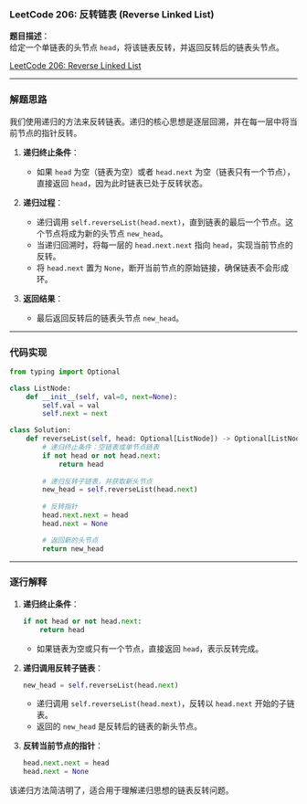 ### LeetCode 206: 反转链表 (Reverse Linked List)

**题目描述**：  
给定一个单链表的头节点 `head`，将该链表反转，并返回反转后的链表头节点。

[LeetCode 206: Reverse Linked List](https://leetcode.com/problems/reverse-linked-list/)

---

### 解题思路

我们使用递归的方法来反转链表。递归的核心思想是逐层回溯，并在每一层中将当前节点的指针反转。

1. **递归终止条件**：
   - 如果 `head` 为空（链表为空）或者 `head.next` 为空（链表只有一个节点），直接返回 `head`，因为此时链表已处于反转状态。

2. **递归过程**：
   - 递归调用 `self.reverseList(head.next)`，直到链表的最后一个节点。这个节点将成为新的头节点 `new_head`。
   - 当递归回溯时，将每一层的 `head.next.next` 指向 `head`，实现当前节点的反转。
   - 将 `head.next` 置为 `None`，断开当前节点的原始链接，确保链表不会形成环。

3. **返回结果**：  
   - 最后返回反转后的链表头节点 `new_head`。

---

### 代码实现

```python
from typing import Optional

class ListNode:
    def __init__(self, val=0, next=None):
        self.val = val
        self.next = next

class Solution:
    def reverseList(self, head: Optional[ListNode]) -> Optional[ListNode]:
        # 递归终止条件：空链表或单节点链表
        if not head or not head.next:
            return head
        
        # 递归反转子链表，并获取新头节点
        new_head = self.reverseList(head.next)
        
        # 反转指针
        head.next.next = head
        head.next = None

        # 返回新的头节点
        return new_head
```

---

### 逐行解释

1. **递归终止条件**：
   ```python
   if not head or not head.next:
       return head
   ```
   - 如果链表为空或只有一个节点，直接返回 `head`，表示反转完成。

2. **递归调用反转子链表**：
   ```python
   new_head = self.reverseList(head.next)
   ```
   - 递归调用 `self.reverseList(head.next)`，反转以 `head.next` 开始的子链表。
   - 返回的 `new_head` 是反转后的链表的新头节点。

3. **反转当前节点的指针**：
   ```python
   head.next.next = head
   head.next = None
该递归方法简洁明了，适合用于理解递归思想的链表反转问题。
